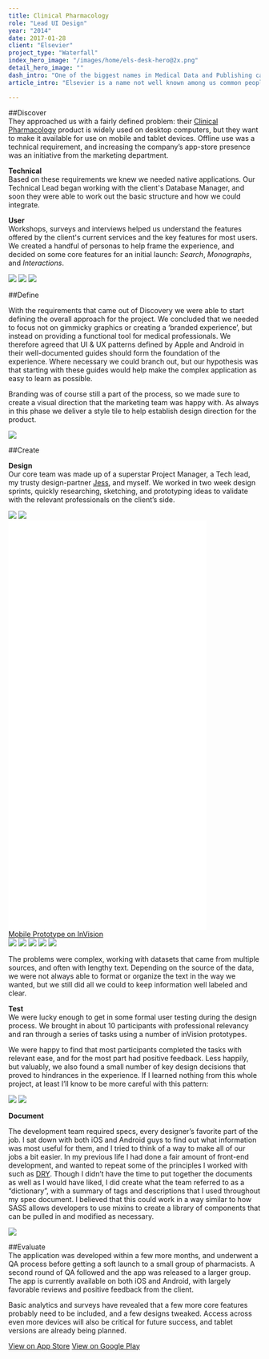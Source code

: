 ```yaml
---
title: Clinical Pharmacology  
role: "Lead UI Design"  
year: "2014"  
date: 2017-01-28  
client: "Elsevier"  
project_type: "Waterfall"  
index_hero_image: "/images/home/els-desk-hero@2x.png"  
detail_hero_image: ""   
dash_intro: "One of the biggest names in Medical Data and Publishing came to us to help take their products into the mobile era"
article_intro: "Elsevier is a name not well known among us common people, but likely known by anyone who went to Medical or Pharmaceutical school. They publish vast amounts of information around the world, and are a trusted and ubiquitous name in the professional medical community."

---
```


##Discover  
They approached us with a fairly defined problem: their [Clinical Pharmacology](https://www.clinicalpharmacology.com/) product is widely used on desktop computers, but they want to make it available for use on mobile and tablet devices. Offline use was a technical requirement, and increasing the company’s app-store presence was an initiative from the marketing department.

**Technical**  
Based on these requirements we knew we needed native applications. Our Technical Lead began working with the client's Database Manager, and soon they were able to work out the basic structure and how we could integrate.  

**User**  
Workshops, surveys and interviews helped us understand the features offered by the client's current services and the key features for most users. We created a handful of personas to help frame the experience, and decided on some core features for an initial launch: *Search*, *Monographs*, and *Interactions*.

<div class="image-wrapper large image-three-across box-shadow">
	<img src="../images/ELS/persona-1.png" />
	<img src="../images/ELS/persona-2.png" />
	<img src="../images/ELS/persona-3.png" />
</div>

##Define

With the requirements that came out of Discovery we were able to start defining the overall approach for the project. We concluded that we needed to focus not on gimmicky graphics or creating a ‘branded experience’, but instead on providing a functional tool for medical professionals. We therefore agreed that UI & UX patterns defined by Apple and Android in their well-documented guides should form the foundation of the experience. Where necessary we could branch out, but our hypothesis was that starting with these guides would help make the complex application as easy to learn as possible.

Branding was of course still a part of the process, so we made sure to create a visual direction that the marketing team was happy with. As always in this phase we deliver a style tile to help establish design direction for the product.

<div class="image-wrapper large image-full box-shadow">
	<img src="../images/ELS/style_tile_logo_blur.png" />
</div>

##Create

**Design**  
Our core team was made up of a superstar Project Manager, a Tech lead, my trusty design-partner [Jess](http://www.jessdale.com/), and myself. We worked in two week design sprints, quickly researching, sketching, and prototyping ideas to validate with the relevant professionals on the client’s side.

<div class="image-wrapper large image-two-across box-shadow">
	<img src="../images/ELS/sketch-1.jpg" />
	<img src="../images/ELS/sketch-3.jpg" />
</div>

<div class="prototype-wrapper mobile">
	<div class="row">
		<iframe width="396" height="818" src="//invis.io/GZ4F6AXN5" frameborder="0" allowfullscreen></iframe>
	</div>
	<a class="button tertiary" href="https://invis.io/SKMR82F4">Mobile Prototype on InVision</a>
</div>

<div class="image-wrapper extra-large image-five-across gray-bg">
	<img src="../images/ELS/framed-1.png" />
	<img src="../images/ELS/framed-2.png" />
	<img src="../images/ELS/framed-3.png" />
	<img src="../images/ELS/framed-4.png" />
	<img src="../images/ELS/framed-5.png" />
</div>

The problems were complex, working with datasets that came from multiple sources, and often with lengthy text. Depending on the source of the data, we were not always able to format or organize the text in the way we wanted, but we still did all we could to keep information well labeled and clear.

**Test**  
We were lucky enough to get in some formal user testing during the design process. We brought in about 10 participants with professional relevancy and ran through a series of tasks using a number of inVision prototypes.

We were happy to find that most participants completed the tasks with relevant ease, and for the most part had positive feedback. Less happily, but valuably, we also found a small number of key design decisions that proved to hindrances in the experience. If I learned nothing from this whole project, at least I’ll know to be more careful with this pattern:

<div class="image-wrapper small image-two-across box-shadow">
	<img src="../images/ELS/dropdown-closed.png" />
	<img src="../images/ELS/dropdown-open.png" />
</div>

**Document**  

The development team required specs, every designer’s favorite part of the job. I sat down with both iOS and Android guys to find out what information was most useful for them, and I tried to think of a way to make all of our jobs a bit easier. In my previous life I had done a fair amount of front-end development, and wanted to repeat some of the principles I worked with such as [DRY](https://en.wikipedia.org/wiki/Don%27t_repeat_yourself). Though I didn’t have the time to put together the documents as well as I would have liked, I did create what the team referred to as a “dictionary”, with a summary of tags and descriptions that I used throughout my spec document. I believed that this could work in a way similar to how SASS allows developers to use mixins to create a library of components that can be pulled in and modified as necessary.

<div class="image-wrapper extra-large image-full gray-bg">
	<img src="../images/ELS/els-components.png" />
</div>

##Evaluate  
The application was developed within a few more months, and underwent a QA process before getting a soft launch to a small group of pharmacists. A second round of QA followed and the app was released to a larger group. The app is currently available on both iOS and Android, with largely favorable reviews and positive feedback from the client.

Basic analytics and surveys have revealed that a few more core features probably need to be included, and a few designs tweaked. Access across even more devices will also be critical for future success, and tablet versions are already being planned.

<a class="button tertiary" href="https://itunes.apple.com/us/app/elsevier-clinical-pharmacology/id923081157?mt=8">View on App Store</a>
<a class="button tertiary" href="https://play.google.com/store/apps/details?id=com.elsevier.elseviercp&hl=en]">View on Google Play</a>
